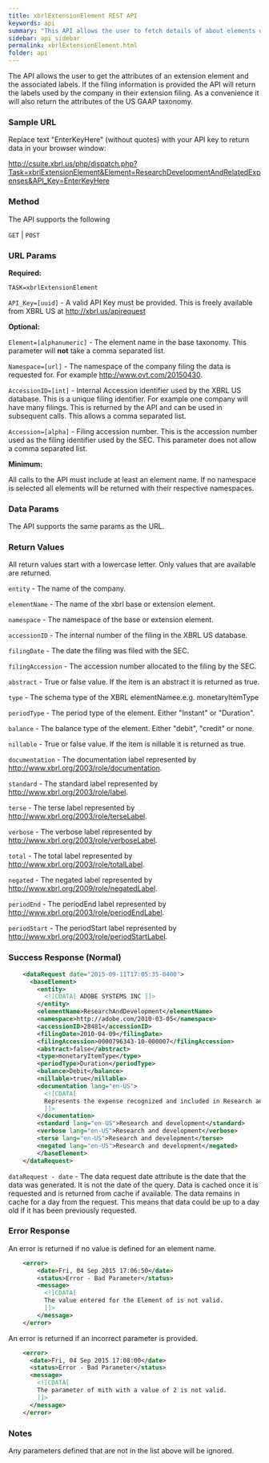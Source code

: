```yaml
---
title: xbrlExtensionElement REST API
keywords: api
summary: "This API allows the user to fetch details of about elements used in the company extensions in an XML format, by passing the element name, namespace and entity information in the API."
sidebar: api_sidebar
permalink: xbrlExtensionElement.html
folder: api
---
```

The API allows the user to get the attributes of an extension element and the associated labels.  If the filing information is provided the API will return the labels used by the company in their extension filing.  As a convenience it will also return the attributes of the US GAAP taxonomy.  

### **Sample URL**
 Replace text "EnterKeyHere" (without quotes) with your API key to return data in your browser window: 

  <http://csuite.xbrl.us/php/dispatch.php?Task=xbrlExtensionElement&Element=ResearchDevelopmentAndRelatedExpenses&API_Key=EnterKeyHere>

### **Method**

  The API supports the following

  `GET` | `POST`

### **URL Params**

   **Required:**

  `TASK=xbrlExtensionElement`

  `API_Key=[uuid]` - A valid API Key must be provided. This is freely available from XBRL US at <http://xbrl.us/apirequest>

   **Optional:**

  `Element=[alphanumeric]` - The element name in the base taxonomy. This parameter will **not** take a comma separated list.

  `Namespace=[url]` - The namespace of the company filing the data is requested for. For example http://www.ovt.com/20150430.

  `AccessionID=[int]` - Internal Accession identifier used by the XBRL US database. This is a unique filing identifier. For example one company will have many filings. This is returned by the API and can be used in subsequent calls. This allows a comma separated list.

  `Accession=[alpha]` - Filing accession number. This is the accession number used as the filing identifier used by the SEC. This parameter does not allow a comma separated list.

   **Minimum:**

   All calls to the API must include at least an element name.  If no namespace is selected all elements will be returned with their respective namespaces.


### **Data Params**

  The API supports the same params as the URL.

### **Return Values**

  All return values start with a lowercase letter. Only values that are available are returned.

  `entity` - The name of the company.

  `elementName` - The name of the xbrl base or extension element.

  `namespace` - The namespace of the base or extension element.

  `accessionID` - The internal number of the filing in the XBRL US database.

  `filingDate` - The date the filing was filed with the SEC.

  `filingAccession` - The accession number allocated to the filing by the SEC.

  `abstract` - True or false value. If the item is an abstract it is returned as true.

  `type` - The schema type of the XBRL elementNamee.e.g. monetaryItemType

  `periodType` - The period type of the element. Either "Instant" or "Duration".

  `balance` - The balance type of the element. Either "debit", "credit" or none.

  `nillable` - True or false value. If the item is nillable it is returned as true.

  `documentation` - The documentation label represented by http://www.xbrl.org/2003/role/documentation.

  `standard` - The standard label represented by http://www.xbrl.org/2003/role/label.

  `terse` - The terse label represented by http://www.xbrl.org/2003/role/terseLabel.

  `verbose` - The verbose label represented by http://www.xbrl.org/2003/role/verboseLabel.

  `total` - The total label represented by http://www.xbrl.org/2003/role/totalLabel.

  `negated` - The negated label represented by http://www.xbrl.org/2009/role/negatedLabel.

  `periodEnd` - The periodEnd label represented by http://www.xbrl.org/2003/role/periodEndLabel.

  `periodStart` - The periodStart label represented by http://www.xbrl.org/2003/role/periodStartLabel.


### **Success Response (Normal)**

```xml
    <dataRequest date="2015-09-11T17:05:35-0400">
      <baseElement>
        <entity>
          <![CDATA[ ADOBE SYSTEMS INC ]]>
        </entity>
        <elementName>ResearchAndDevelopment</elementName>
        <namespace>http://adobe.com/2010-03-05</namespace>
        <accessionID>28481</accessionID>
        <filingDate>2010-04-09</filingDate>
        <filingAccession>0000796343-10-000007</filingAccession>
        <abstract>false</abstract>
        <type>monetaryItemType</type>
        <periodType>Duration</periodType>
        <balance>Debit</balance>
        <nillable>true</nillable>
        <documentation lang="en-US">
          <![CDATA[
          Represents the expense recognized and included in Research and Development during the period arising from share-based compensation arrangements (for example, shares of stock, stock options or other equity instruments) with employees, directors and certain consultants qualifying for treatment as employees.
          ]]>
        </documentation>
        <standard lang="en-US">Research and development</standard>
        <verbose lang="en-US">Research and development</verbose>
        <terse lang="en-US">Research and development</terse>
        <negated lang="en-US">Research and development</negated>
        </baseElement>
    </dataRequest>
```

  `dataRequest - date` - The data request date attribute is the date that the data was generated. It is not the date of the query.  Data is cached once it is requested and is returned from cache if available. The data remains in cache for a day from the request. This means that data could be up to a day old if it has been previously requested.


### **Error Response**

  An error is returned if no value is defined for an element name.

```xml
    <error>
        <date>Fri, 04 Sep 2015 17:06:50</date>
        <status>Error - Bad Parameter</status>
        <message>
          <![CDATA[
          The value entered for the Element of is not valid.
          ]]>
        </message>
    </error>
```
  An error is returned if an incorrect parameter is provided.

```xml
    <error>
      <date>Fri, 04 Sep 2015 17:08:00</date>
      <status>Error - Bad Parameter</status>
      <message>
        <![CDATA[
        The parameter of mith with a value of 2 is not valid.
        ]]>
      </message>
    </error>
```



### **Notes**

  Any parameters defined that are not in the list above will be ignored.
